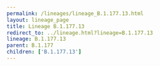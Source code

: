 ```yaml
---
permalink: /lineages/lineage_B.1.177.13.html
layout: lineage_page
title: Lineage B.1.177.13
redirect_to: ../lineage.html?lineage=B.1.177.13
lineage: B.1.177.13
parent: B.1.177
children: ['B.1.177.13']
---
```

